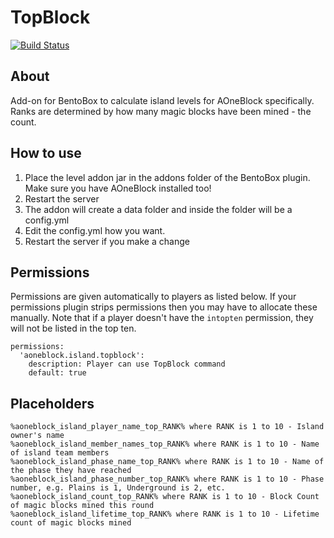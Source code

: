# TopBlock
[![Build Status](https://ci.codemc.org/buildStatus/icon?job=BentoBoxWorld/TopBlock)](https://ci.codemc.org/job/BentoBoxWorld/job/TopBlock/)

## About

Add-on for BentoBox to calculate island levels for AOneBlock specifically. Ranks are determined by how many magic blocks have been mined - the count.

## How to use

1. Place the level addon jar in the addons folder of the BentoBox plugin. Make sure you have AOneBlock installed too!
2. Restart the server
3. The addon will create a data folder and inside the folder will be a config.yml
4. Edit the config.yml how you want.
5. Restart the server if you make a change

## Permissions
Permissions are given automatically to players as listed below. If your permissions plugin strips permissions then you may have to allocate these manually. Note that if a player doesn't have the `intopten` permission, they will not be listed in the top ten.

```
permissions:    
  'aoneblock.island.topblock':
    description: Player can use TopBlock command
    default: true
```

## Placeholders

```
%aoneblock_island_player_name_top_RANK% where RANK is 1 to 10 - Island owner's name
%aoneblock_island_member_names_top_RANK% where RANK is 1 to 10 - Name of island team members
%aoneblock_island_phase_name_top_RANK% where RANK is 1 to 10 - Name of the phase they have reached
%aoneblock_island_phase_number_top_RANK% where RANK is 1 to 10 - Phase number, e.g. Plains is 1, Underground is 2, etc.
%aoneblock_island_count_top_RANK% where RANK is 1 to 10 - Block Count of magic blocks mined this round
%aoneblock_island_lifetime_top_RANK% where RANK is 1 to 10 - Lifetime count of magic blocks mined
```